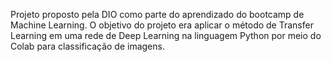 Projeto proposto pela DIO como parte do aprendizado do bootcamp de Machine Learning. O objetivo do projeto era aplicar o método de Transfer Learning em uma rede de Deep Learning na linguagem Python por meio do Colab para classificação de imagens.
